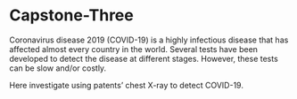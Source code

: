 # Capstone-Three

Coronavirus disease 2019 (COVID-19) is a highly infectious disease that has affected almost every country in the world. Several tests have been developed to detect the disease at different stages. However, these tests can be slow and/or costly.

Here investigate using patents’ chest X-ray to detect COVID-19.



